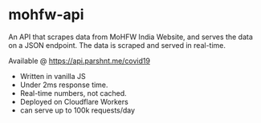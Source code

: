 # mohfw-api

An API that scrapes data from MoHFW India Website, and serves the data on a JSON endpoint. The data is scraped and served in real-time.

Available @ https://api.parshnt.me/covid19

- Written in vanilla JS
- Under 2ms response time.
- Real-time numbers, not cached.
- Deployed on Cloudflare Workers
- can serve up to 100k requests/day
